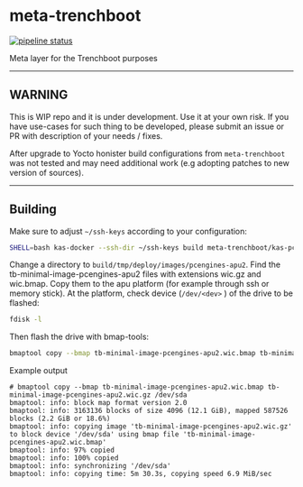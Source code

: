 # meta-trenchboot

[![pipeline status](https://gitlab.com/trenchboot1/3mdeb/meta-trenchboot/badges/master/pipeline.svg)](https://gitlab.com/trenchboot1/3mdeb/meta-trenchboot/-/commits/master)

Meta layer for the Trenchboot purposes

---

## WARNING

This is WIP repo and it is under development. Use it at your own risk.
If you have use-cases for such thing to be developed, please submit
an issue or PR with description of your needs / fixes.

After upgrade to Yocto honister build configurations from `meta-trenchboot` was
not tested and may need additional work (e.g adopting patches to new version of
sources).

---

## Building

Make sure to adjust `~/ssh-keys` according to your configuration:

```bash
SHELL=bash kas-docker --ssh-dir ~/ssh-keys build meta-trenchboot/kas-pcetb-base.yml
```

Change a directory to `build/tmp/deploy/images/pcengines-apu2`. Find the
tb-minimal-image-pcengines-apu2 files with extensions wic.gz and wic.bmap.
Copy them to the apu platform (for example through ssh or memory stick).
At the platform, check device (`/dev/<dev>` ) of the drive to be flashed:

```bash
fdisk -l
```

Then flash the drive with bmap-tools:

```bash
bmaptool copy --bmap tb-minimal-image-pcengines-apu2.wic.bmap tb-minimal-image-pcengines-apu2.wic.gz /dev/<dev>
```

Example output

```
# bmaptool copy --bmap tb-minimal-image-pcengines-apu2.wic.bmap tb-minimal-image-pcengines-apu2.wic.gz /dev/sda
bmaptool: info: block map format version 2.0
bmaptool: info: 3163136 blocks of size 4096 (12.1 GiB), mapped 587526 blocks (2.2 GiB or 18.6%)
bmaptool: info: copying image 'tb-minimal-image-pcengines-apu2.wic.gz' to block device '/dev/sda' using bmap file 'tb-minimal-image-pcengines-apu2.wic.bmap'
bmaptool: info: 97% copied
bmaptool: info: 100% copied
bmaptool: info: synchronizing '/dev/sda'
bmaptool: info: copying time: 5m 30.3s, copying speed 6.9 MiB/sec
```
